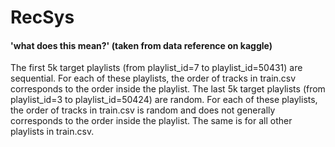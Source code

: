 # RecSys

#### 'what does this mean?' (taken from data reference on kaggle)
The first 5k target playlists (from playlist_id=7 to playlist_id=50431) are sequential. For each of these playlists, the order of tracks in train.csv corresponds to the order inside the playlist.
The last 5k target playlists (from playlist_id=3 to playlist_id=50424) are random. For each of these playlists, the order of tracks in train.csv is random and does not generally corresponds to the order inside the playlist. The same is for all other playlists in train.csv.